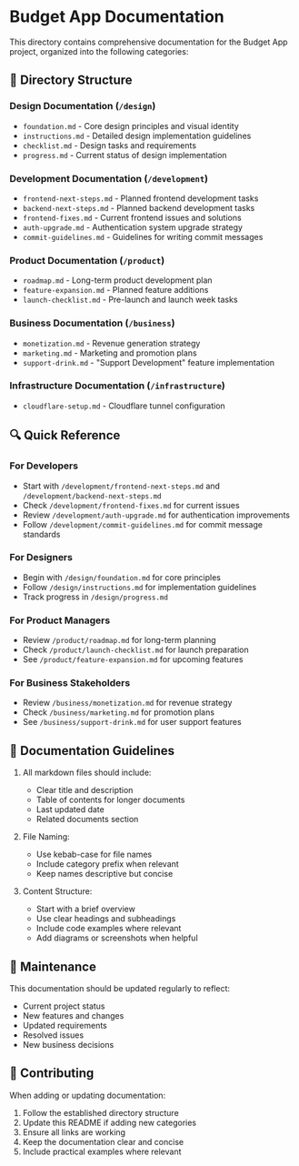 # Budget App Documentation

This directory contains comprehensive documentation for the Budget App project, organized into the following categories:

## 📁 Directory Structure

### Design Documentation (`/design`)
- `foundation.md` - Core design principles and visual identity
- `instructions.md` - Detailed design implementation guidelines
- `checklist.md` - Design tasks and requirements
- `progress.md` - Current status of design implementation

### Development Documentation (`/development`)
- `frontend-next-steps.md` - Planned frontend development tasks
- `backend-next-steps.md` - Planned backend development tasks
- `frontend-fixes.md` - Current frontend issues and solutions
- `auth-upgrade.md` - Authentication system upgrade strategy
- `commit-guidelines.md` - Guidelines for writing commit messages

### Product Documentation (`/product`)
- `roadmap.md` - Long-term product development plan
- `feature-expansion.md` - Planned feature additions
- `launch-checklist.md` - Pre-launch and launch week tasks

### Business Documentation (`/business`)
- `monetization.md` - Revenue generation strategy
- `marketing.md` - Marketing and promotion plans
- `support-drink.md` - "Support Development" feature implementation

### Infrastructure Documentation (`/infrastructure`)
- `cloudflare-setup.md` - Cloudflare tunnel configuration

## 🔍 Quick Reference

### For Developers
- Start with `/development/frontend-next-steps.md` and `/development/backend-next-steps.md`
- Check `/development/frontend-fixes.md` for current issues
- Review `/development/auth-upgrade.md` for authentication improvements
- Follow `/development/commit-guidelines.md` for commit message standards

### For Designers
- Begin with `/design/foundation.md` for core principles
- Follow `/design/instructions.md` for implementation guidelines
- Track progress in `/design/progress.md`

### For Product Managers
- Review `/product/roadmap.md` for long-term planning
- Check `/product/launch-checklist.md` for launch preparation
- See `/product/feature-expansion.md` for upcoming features

### For Business Stakeholders
- Review `/business/monetization.md` for revenue strategy
- Check `/business/marketing.md` for promotion plans
- See `/business/support-drink.md` for user support features

## 📝 Documentation Guidelines

1. All markdown files should include:
   - Clear title and description
   - Table of contents for longer documents
   - Last updated date
   - Related documents section

2. File Naming:
   - Use kebab-case for file names
   - Include category prefix when relevant
   - Keep names descriptive but concise

3. Content Structure:
   - Start with a brief overview
   - Use clear headings and subheadings
   - Include code examples where relevant
   - Add diagrams or screenshots when helpful

## 🔄 Maintenance

This documentation should be updated regularly to reflect:
- Current project status
- New features and changes
- Updated requirements
- Resolved issues
- New business decisions

## 🤝 Contributing

When adding or updating documentation:
1. Follow the established directory structure
2. Update this README if adding new categories
3. Ensure all links are working
4. Keep the documentation clear and concise
5. Include practical examples where relevant 
